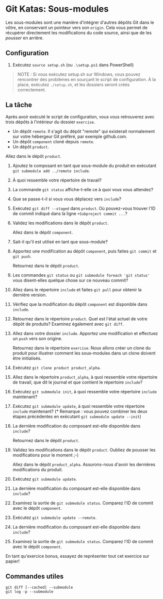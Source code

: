 # Git Katas: Sous-modules

Les sous-modules sont une manière d'intégrer d'autres dépôts Git dans le vôtre, en conservant un pointeur vers son `origin`. Cela vous permet de récupérer directement les modifications du code source, ainsi que de les _pousser_ en arrière.

## Configuration

1. Exécutez `source setup.sh` (ou `.\setup.ps1` dans PowerShell)

> NOTE : Si vous exécutez setup.sh sur Windows, vous pouvez rencontrer des problèmes en sourçant le script de configuration. À la place, exécutez `./setup.sh`, et les dossiers seront créés correctement.

## La tâche

Après avoir exécuté le script de configuration, vous vous retrouverez avec trois dépôts à l'intérieur du dossier `exercise`.

* Un dépôt `remote`. Il s'agit du dépôt "remote" qui existerait normalement sur votre hébergeur Git préféré, par exemple github.com.
* Un dépôt `component` cloné depuis `remote`.
* Un dépôt `product`.

Allez dans le dépôt `product`.

1. Ajoutez le composant en tant que sous-module du produit en exécutant `git submodule add ../remote include`.
2. À quoi ressemble votre répertoire de travail?
3. La commande `git status` affiche-t-elle ce à quoi vous vous attendez?
4. Que se passe-t-il si vous vous déplacez vers `include`?
5. Exécutez `git diff --staged` dans `product`. Où pouvez-vous trouver l'ID de commit indiqué dans la ligne `+Subproject commit ...`?
6. Validez les modifications dans le dépôt `product`.

   Allez dans le dépôt `component`.

7. Sait-il qu'il est utilisé en tant que sous-module?
8. Apportez une modification au dépôt `component`, puis faites `git commit` et `git push`.

   Retournez dans le dépôt `product`.

9. Les commandes `git status` ou `git submodule foreach 'git status'` vous disent-elles quelque chose sur ce nouveau commit?
10. Allez dans le répertoire `include` et faites `git pull` pour obtenir la dernière version.
11. Vérifiez que la modification du dépôt `component` est disponible dans `include`.
12. Retournez dans le répertoire `product`. Quel est l'état actuel de votre dépôt de produits? Examinez également avec `git diff`.
13. Allez dans votre dossier `include`. Apportez une modification et effectuez un `push` vers son origine.

    Retournez dans le répertoire `exercise`. Nous allons créer un clone du produit pour illustrer comment les sous-modules dans un clone doivent être initialisés.

14. Exécutez `git clone product product_alpha`.
15. Allez dans le répertoire `product_alpha`, à quoi ressemble votre répertoire de travail, que dit le journal et que contient le répertoire `include`?
16. Exécutez `git submodule init`, à quoi ressemble votre répertoire `include` maintenant?
17. Exécutez `git submodule update`, à quoi ressemble votre répertoire `include` maintenant?
    (* Remarque : vous pouvez combiner les deux étapes précédentes en exécutant `git submodule update --init`)
18. La dernière modification du composant est-elle disponible dans `include`?

    Retournez dans le dépôt `product`.

19. Validez les modifications dans le dépôt `product`. Oubliez de pousser les modifications pour le moment ;-)

    Allez dans le dépôt `product_alpha`. Assurons-nous d'avoir les dernières modifications du produit.

20. Exécutez `git submodule update`.
21. La dernière modification du composant est-elle disponible dans `include`?
22. Examinez la sortie de `git submodule status`. Comparez l'ID de commit avec le dépôt `component`.
23. Exécutez `git submodule update --remote`.
24. La dernière modification du composant est-elle disponible dans `include`?
25. Examinez la sortie de `git submodule status`. Comparez l'ID de commit avec le dépôt `component`.

En tant qu'exercice bonus, essayez de représenter tout cet exercice sur papier!

## Commandes utiles

```shell
git diff [--cached] --submodule
git log -p --submodule
```
